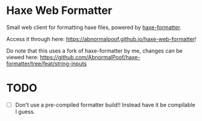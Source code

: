 # Haxe Web Formatter
Small web client for formatting haxe files, powered by [haxe-formatter](https://github.com/HaxeCheckstyle/haxe-formatter).

Access it through here: https://abnormalpoof.github.io/haxe-web-formatter!

Do note that this uses a fork of haxe-formatter by me, changes can be viewed here: https://github.com/AbnormalPoof/haxe-formatter/tree/feat/string-inputs

# TODO
- [ ] Don't use a pre-compiled formatter build!! Instead have it be compilable I guess.
